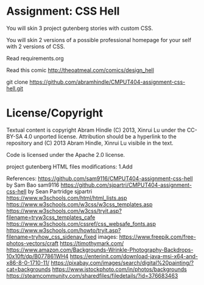 Assignment: CSS Hell
====================

You will skin 3 project gutenberg stories with custom CSS.

You will skin 2 versions of a possible professional homepage for your
self with 2 versions of CSS.

Read requirements.org

Read this comic http://theoatmeal.com/comics/design_hell

git clone https://github.com/abramhindle/CMPUT404-assignment-css-hell.git

License/Copyright
=================

Textual content is copyright Abram Hindle (C) 2013, Xinrui Lu under the CC-BY-SA
4.0 unported license. Attribution should be a hyperlink to the
repository and (C) 2013 Abram Hindle, Xinrui Lu visibile in the text.

Code is licensed under the Apache 2.0 license.

project gutenberg HTML files modifications:
1.Add <link rel="stylesheet" type="text/css" href="style.css">

References:
https://github.com/sam9116/CMPUT404-assignment-css-hell by Sam Bao sam9116
https://github.com/sjpartri/CMPUT404-assignment-css-hell by Sean Partridge sjpartri
https://www.w3schools.com/html/html_lists.asp
https://www.w3schools.com/w3css/w3css_templates.asp
https://www.w3schools.com/w3css/tryit.asp?filename=tryw3css_templates_cafe
https://www.w3schools.com/cssref/css_websafe_fonts.asp
https://www.w3schools.com/howto/tryit.asp?filename=tryhow_css_sidenav_fixed
images:
https://www.freepik.com/free-photos-vectors/craft
https://timothymark.com/
https://www.amazon.com/Backgrounds-Wrinkle-Photography-Backdrops-10x10ft/dp/B077861WH4
https://enterinit.com/download-java-msi-x64-and-x86-8-0-1710-11/
https://pixabay.com/images/search/digital%20painting/?cat=backgrounds
https://www.istockphoto.com/in/photos/backgrounds
https://steamcommunity.com/sharedfiles/filedetails/?id=376683463
